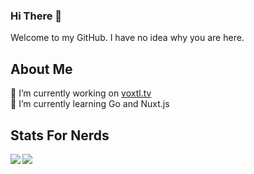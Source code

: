 ### Hi There 👋
Welcome to my GitHub. I have no idea why you are here.

## About Me
🔭 I’m currently working on [voxtl.tv](https://voxtl.tv)  
🌱 I’m currently learning Go and Nuxt.js  

## Stats For Nerds
<img align="left" src="https://github-readme-stats.vercel.app/api?username=LukeHallett&show_icons=true" />
<img align="left" src="https://github-readme-stats.vercel.app/api/top-langs/?username=LukeHallett&layout=compact" />


<!--
**LukeHallett/LukeHallett** is a ✨ _special_ ✨ repository because its `README.md` (this file) appears on your GitHub profile.

Here are some ideas to get you started:

- 🔭 I’m currently working on ...
- 🌱 I’m currently learning ...
- 👯 I’m looking to collaborate on ...
- 🤔 I’m looking for help with ...
- 💬 Ask me about ...
- 📫 How to reach me: ...
- 😄 Pronouns: ...
- ⚡ Fun fact: ...
-->
